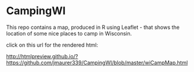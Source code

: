 # CampingWI
This repo contains a map, produced in R using Leaflet - that shows the location of some nice places to camp in Wisconsin.

click on this url for the rendered html: 


http://htmlpreview.github.io/?https://github.com/jmaurer339/CampingWI/blob/master/wiCampMap.html

